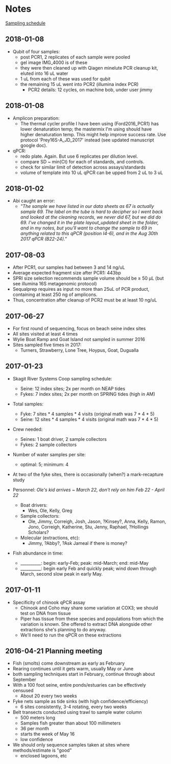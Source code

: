 # Notes

[Sampling schedule](https://docs.google.com/spreadsheets/d/1rGF1CfOnSjiN8vHExiMQmoFGV8nV1kTJqkbsKRKS8jc/edit?ts=5887f21e#gid=0)

## 2018-01-08
- Qubit of four samples:
  - post PCR1, 2 replicates of each sample were pooled
  - gel image IMG_4000 is of these
  - they were then cleaned up with Qiagen minelute PCR cleanup kit, eluted into 16 uL water
  - 1 uL from each of these was used for qubit
  - the remaining 15 uL went into PCR2 (illumina index PCR)
    - PCR2 details: 12 cycles, on machine bob, under user jimmy

## 2018-01-08
- Amplicon preparation:
  - The thermal cycler profile I have been using (Ford2016_PCR1) has lower denaturation temp; the mastermix I'm using should have higher denaturation temp. This might help improve success rate. Use protocol 'Prey16S-A_JD_2017' instead (see updated manuscript google doc).
- qPCR:
  - redo plate. Again. But use 6 replicates per dilution level.
  - compare SD ~ min(Ct) for each of standards, and controls.
  - check for similar limit of detection across assays/standards
  - volume of template into 10 uL qPCR can be upped from 2 uL to 3 uL

## 2018-01-02
- Abi caught an error:
  - *"The sample we have listed in our data sheets as 67 is actually sample 69. The label on the tube is hard to decipher so I went back and looked at the cleaning records, we never did 67, but we did do 69. I've changed it in the plate layout_updated sheet in the folder, and in my notes, but you'll want to change the sample to 69 in anything related to this qPCR (position I4-6), and in the Aug 30th 2017 qPCR (B22-24)."*

## 2017-08-03
- After PCR1, our samples had between 3 and 14 ng/uL
- Average expected fragment size after PCR1: 443bp
- SPRI size selection recommends sample volume should be ≥ 50 μL (but see illumina 16S metagenomic protocol)
- Sequalprep requires as input no more than 25uL of PCR product, containing at least 250 ng of amplicons.
- Thus, concentration after cleanup of PCR2 must be at least 10 ng/uL

## 2017-06-27
- For first round of sequencing, focus on beach seine index sites
- All sites visited at least 4 times
- Wylie Boat Ramp and Goat Island not sampled in summer 2016
- Sites sampled five times in 2017:
  - Turners, Strawberry, Lone Tree, Hoypus, Goat, Dugualla


## 2017-01-23
- Skagit River Systems Coop sampling schedule:
  - Seine: 12 index sites; 2x per month on NEAP tides
  - Fykes: 7 index sites;  2x per month on SPRING tides (high in AM)

- Total samples:
  - Fyke:   7 sites * 4 samples * 4 visits (original math was 7 * 4 * 5)
  - Seine: 12 sites * 4 samples * 4 visits (original math was 7 * 4 * 5)
- Crew needed:
  - Seines: 1 boat driver, 2 sample collectors
  - Fykes:  2 sample collectors

- Number of water samples per site:
  - optimal: 5; minimum: 4


- At two of the fyke sites, there is occasionally (when?) a mark-recapture study

- Personnel: *Ole's kid arrives ~ March 22, don't rely on him Feb 22 - April 22*
  - Boat drivers:
    - Wes, Ole, Kelly, Greg
  - Sample collectors:
    - Ole, Jimmy, Correigh, Josh, Jason, ?Kinsey?, Anna, Kelly, Ramon, Jono, Correigh, Katherine, Stu, Jenny, Raphael, ?Hollings Scholars?
  - Molecular (extractions, etc):
    - Jimmy, ?Abby?, ?Ask Jameal if there is money?

- Fish abundance in time:
  - __________: begin: early-Feb; peak: mid-March; end: mid-May
  - __________: begin early Feb and quickly peak; wind down through March, second slow peak in early May.


## 2017-01-11
- Specificity of chinook qPCR assay
  - Chinook and Coho may share some variation at COX3; we should test on DNA from tissue
  - Piper has tissue from these species and populations from which the variation is known. She offered to extract DNA alongside other extractions she's planning to do anyway.
  - We'll need to run the qPCR on these extractions

## 2016-04-21 Planning meeting
- Fish (smolts) come downstream as early as February
- Rearing continues until it gets warm, usually May or June
- both sampling techniques start in February, continue through about September
- With a 100 foot seine, entire ponds/estuaries can be effectively censused
  - About 20 every two weeks
- Fyke nets sample as tide sinks (with high confidence/efficiency)
  - 6 sites consistently, 3-4 rotating, every two weeks
- Belt transects conducted using trawl to sample water column
  - 500 meters long
  - Samples fish greater than about 100 millimeters
  - 36 per month
  - starts the week of May 16
  - low confidence
- We should only sequence samples taken at sites where methods/estimate is "good"
  - enclosed lagoons, etc
